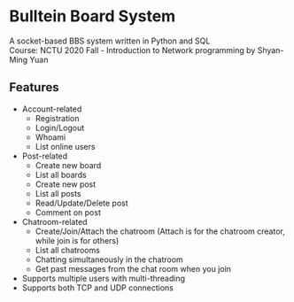 # Bulltein Board System

A socket-based BBS system written in Python and SQL  
Course: NCTU 2020 Fall - Introduction to Network programming by Shyan-Ming Yuan

## Features
* Account-related
  * Registration
  * Login/Logout
  * Whoami
  * List online users
* Post-related
  * Create new board
  * List all boards
  * Create new post
  * List all posts
  * Read/Update/Delete post
  * Comment on post
* Chatroom-related
  * Create/Join/Attach the chatroom (Attach is for the chatroom creator, while join is for others)
  * List all chatrooms
  * Chatting simultaneously in the chatroom
  * Get past messages from the chat room when you join
* Supports multiple users with multi-threading
* Supports both TCP and UDP connections
